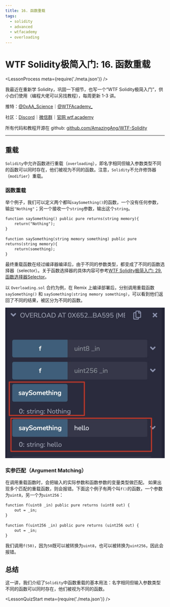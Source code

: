 ```yaml
---
title: 16. 函数重载
tags:
  - solidity
  - advanced
  - wtfacademy
  - overloading
---
```


# WTF Solidity极简入门: 16. 函数重载

<LessonProcess meta={require('./meta.json')} />

我最近在重新学 Solidity，巩固一下细节，也写一个“WTF Solidity极简入门”，供小白们使用（编程大佬可以另找教程），每周更新 1-3 讲。

推特：[@0xAA_Science](https://twitter.com/0xAA_Science)｜[@WTFAcademy_](https://twitter.com/WTFAcademy_)

社区：[Discord](https://discord.gg/5akcruXrsk)｜[微信群](https://docs.google.com/forms/d/e/1FAIpQLSe4KGT8Sh6sJ7hedQRuIYirOoZK_85miz3dw7vA1-YjodgJ-A/viewform?usp=sf_link)｜[官网 wtf.academy](https://wtf.academy)

所有代码和教程开源在 github: [github.com/AmazingAng/WTF-Solidity](https://github.com/AmazingAng/WTF-Solidity)

---

## 重载

`Solidity`中允许函数进行重载（`overloading`），即名字相同但输入参数类型不同的函数可以同时存在，他们被视为不同的函数。注意，`Solidity`不允许修饰器（`modifier`）重载。

### 函数重载

举个例子，我们可以定义两个都叫`saySomething()`的函数，一个没有任何参数，输出`"Nothing"`；另一个接收一个`string`参数，输出这个`string`。

```solidity
function saySomething() public pure returns(string memory){
    return("Nothing");
}

function saySomething(string memory something) public pure returns(string memory){
    return(something);
}
```

最终重载函数在经过编译器编译后，由于不同的参数类型，都变成了不同的函数选择器（selector）。关于函数选择器的具体内容可参考[WTF Solidity极简入门: 29. 函数选择器Selector](https://github.com/AmazingAng/WTF-Solidity/tree/main/29_Selector)。

以 `Overloading.sol` 合约为例，在 Remix 上编译部署后，分别调用重载函数 `saySomething()` 和 `saySomething(string memory something)`，可以看到他们返回了不同的结果，被区分为不同的函数。

![16-1.jpg](./img/16-1.jpg)

### 实参匹配（Argument Matching）

在调用重载函数时，会把输入的实际参数和函数参数的变量类型做匹配。
如果出现多个匹配的重载函数，则会报错。下面这个例子有两个叫`f()`的函数，一个参数为`uint8`，另一个为`uint256`：

```solidity
function f(uint8 _in) public pure returns (uint8 out) {
    out = _in;
}

function f(uint256 _in) public pure returns (uint256 out) {
    out = _in;
}
```

我们调用`f(50)`，因为`50`既可以被转换为`uint8`，也可以被转换为`uint256`，因此会报错。

## 总结

这一讲，我们介绍了`Solidity`中函数重载的基本用法：名字相同但输入参数类型不同的函数可以同时存在，他们被视为不同的函数。

<LessonQuizStart meta={require('./meta.json')} />